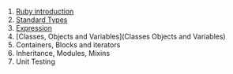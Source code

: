 1. [Ruby introduction](Ruby-introduction)
2. [Standard Types](Standard-Types)
3. [Expression](Expression)
4. [Classes, Objects and Variables](Classes Objects and Variables)
5. Containers, Blocks and iterators
6. Inheritance, Modules, Mixins
7. Unit Testing
